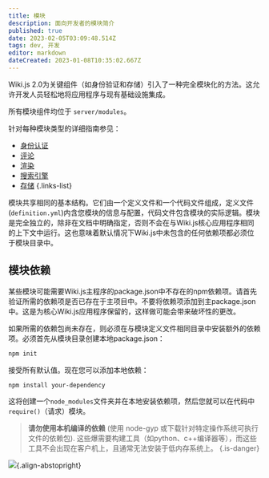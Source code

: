 ```yaml
---
title: 模块
description: 面向开发者的模块简介
published: true
date: 2023-02-05T03:09:48.514Z
tags: dev, 开发
editor: markdown
dateCreated: 2023-01-08T10:35:02.667Z
---
```


Wiki.js 2.0为关键组件（如身份验证和存储）引入了一种完全模块化的方法。这允许开发人员轻松地将应用程序与现有基础设施集成。

所有模块组件均位于 `server/modules`。

针对每种模块类型的详细指南参见：

* [身份认证](/dev/authentication)
* [评论](/dev/comments)
* [渲染](/dev/rendering)
* [搜索引擎](/dev/search)
* [存储](/dev/storage)
{.links-list}

模块共享相同的基本结构。它们由一个定义文件和一个代码文件组成，定义文件(`definition.yml`)内含您模块的信息与配置，代码文件包含模块的实际逻辑。模块是完全独立的，除非在文档中明确指定，否则不会在与Wiki.js核心应用程序相同的上下文中运行。这也意味着默认情况下Wiki.js中未包含的任何依赖项都必须位于模块目录中。

## 模块依赖

某些模块可能需要Wiki.js主程序的package.json中不存在的npm依赖项。请首先验证所需的依赖项是否已存在于主项目中。不要将依赖项添加到主package.json中。这是为核心Wiki.js应用程序保留的，这样做可能会带来破坏性的更改。

如果所需的依赖包尚未存在，则必须在与模块定义文件相同目录中安装额外的依赖项。必须首先从模块目录创建本地package.json：

```bash
npm init
```

接受所有默认值。现在您可以添加本地依赖：

```bash
npm install your-dependency
```

这将创建一个`node_modules`文件夹并在本地安装依赖项，然后您就可以在代码中`require()`（请求）模块。


> **请勿使用本机编译的依赖** \(使用 node-gyp 或下载针对特定操作系统可执行文件的依赖包\). 这些爆需要构建工具（如python、c++编译器等），而这些工具不会出现在客户机上，且通常无法安装于低内存系统上。
{.is-danger}

![](https://a.icons8.com/Ufcf0eoh/d5D6Em/svg.svg){.align-abstopright}